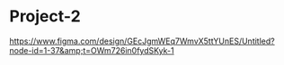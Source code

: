 # Project-2
https://www.figma.com/design/GEcJgmWEq7WmvX5ttYUnES/Untitled?node-id=1-37&amp;t=OWm726in0fydSKyk-1
